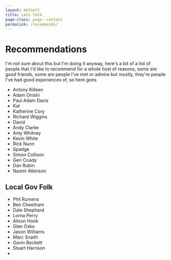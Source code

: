 ```yaml
---
layout: default
title: Lets Talk
page-class: page--contact
permalink: /recommends/
---
```


# Recommendations

I'm not sure about this but I'm doing it anyway, here's a bit of a list of people that I'd like to recommend for a whole host of reasons, some are good friends, some are people I've met or admire but mostly, they're people I've had good experiences of, so here goes


* Antony Killeen
* Adam Onishi
* Paul Adam Davis
* Kat
* Katherine Cory
* Richard Wiggins
* David
* Andy Clarke
* Amy Whitney
* Kevin White
* Rick Nunn
* Spadge
* Simon Collison
* Geri Coady
* Dan Rubin
* Naomi Atkinson

## Local Gov Folk

* Phil Rumens
* Ben Cheetham
* Dale Shephard
* Lorna Perry
* Alison Hook
* Glen Osko
* Jason Williams
* Marc Snaith
* Gavin Beckett
* Stuart Harrison
*   